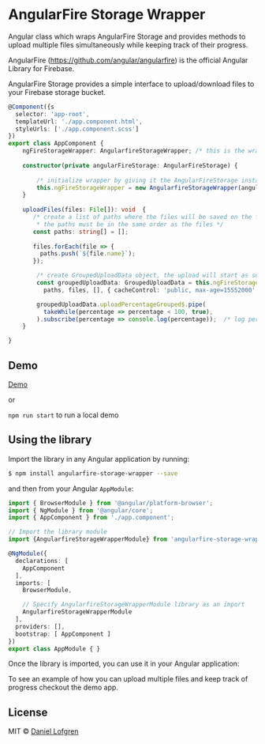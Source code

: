 # AngularFire Storage Wrapper

Angular class which wraps AngularFire Storage and provides methods to upload multiple files simultaneously while keeping track of their progress. 

AngularFire (https://github.com/angular/angularfire) is the official Angular Library for Firebase. 

AngularFire Storage provides a simple interface to upload/download files to your Firebase storage bucket.

```typescript
@Component({s
  selector: 'app-root',
  templateUrl: './app.component.html',
  styleUrls: ['./app.component.scss']
})
export class AppComponent {
    ngFireStorageWrapper: AngularfireStorageWrapper; /* this is the wrapper */
    
    constructor(private angularFireStorage: AngularFireStorage) {
    
        /* initialize wrapper by giving it the AngularFireStorage instance */
        this.ngFireStorageWrapper = new AngularfireStorageWrapper(angularFireStorage);
    }
  
    uploadFiles(files: File[]): void  {
       /* create a list of paths where the files will be saved on the firebase storage bucket,
        * the paths must be in the same order as the files */
       const paths: string[] = [];
   
       files.forEach(file => {
         paths.push(`${file.name}`);
       }); 

        /* create GroupedUploadData object, the upload will start as soon as this object is created */
        const groupedUploadData: GroupedUploadData = this.ngFireStorageWrapper.uploadMultipleFiles(
          paths, files, [], { cacheControl: 'public, max-age=15552000' });

        groupedUploadData.uploadPercentageGrouped$.pipe(
          takeWhile(percentage => percentage < 100, true),
        ).subscribe(percentage => console.log(percentage));  /* log percentage */
    }   

}
```

## Demo

[Demo](https://angularfire-wrappers-demo.web.app/)

or 

`npm run start` to run a local demo

## Using the library

Import the library in any Angular application by running:

```bash
$ npm install angularfire-storage-wrapper --save
```

and then from your Angular `AppModule`:

```typescript
import { BrowserModule } from '@angular/platform-browser';
import { NgModule } from '@angular/core';
import { AppComponent } from './app.component';

// Import the library module
import {AngularfireStorageWrapperModule} from 'angularfire-storage-wrapper';

@NgModule({
  declarations: [
    AppComponent
  ],
  imports: [
    BrowserModule,

    // Specify AngularfireStorageWrapperModule library as an import
    AngularfireStorageWrapperModule
  ],
  providers: [],
  bootstrap: [ AppComponent ]
})
export class AppModule { }
```

Once the library is imported, you can use it in your Angular application:

To see an example of how you can upload multiple files and keep track of progress checkout the demo app.

## License

MIT © [Daniel Lofgren](mailto:lofgrendaniel@hotmail.com)
